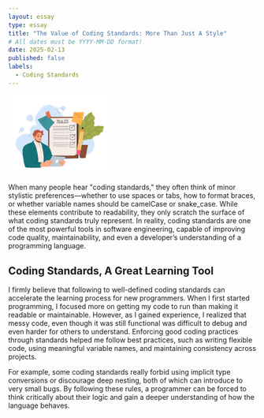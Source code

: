 ```yaml
---
layout: essay
type: essay
title: "The Value of Coding Standards: More Than Just A Style"
# All dates must be YYYY-MM-DD format!
date: 2025-02-13
published: false
labels:
  - Coding Standards
---
```


<img width="200px" class="rounded float-start pe-4" src="../img/codingstandards.jpg">

When many people hear "coding standards," they often think of minor stylistic preferences—whether to use spaces or tabs, how to format braces, or whether variable names should be camelCase or snake_case. While these elements contribute to readability, they only scratch the surface of what coding standards truly represent. In reality, coding standards are one of the most powerful tools in software engineering, capable of improving code quality, maintainability, and even a developer’s understanding of a programming language.

## Coding Standards, A Great Learning Tool

I firmly believe that following to well-defined coding standards can accelerate the learning process for new programmers. When I first started programming, I focused more on getting my code to run than making it readable or maintainable. However, as I gained experience, I realized that messy code, even though it was still functional was difficult to debug and even harder for others to understand. Enforcing good coding practices through standards helped me follow best practices, such as writing flexible code, using meaningful variable names, and maintaining consistency across projects.

For example, some coding standards really forbid using implicit type conversions or discourage deep nesting, both of which can introduce to very small bugs. By following these rules, a programmer can be forced to think critically about their logic and gain a deeper understanding of how the language behaves.
